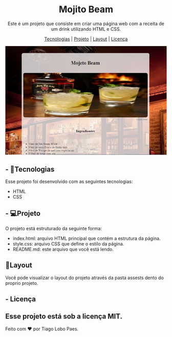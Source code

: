 <h1 align="center"> Mojito Beam </h1>
<p align="center">Este é um projeto que consiste em criar uma página web com a receita de um drink utilizando HTML e CSS.</p>
<p align="center">
  <a href="#-tecnologias">Tecnologias</a>     |    
  <a href="#-projeto">Projeto</a>     |    
  <a href="#-layout">Layout</a>     |    
  <a href="#-licença">Licença</a>
</p>
<p align="center">
  <img src="./assets/layout-receita.jpg">
</p>

## - 🚀Tecnologias
Esse projeto foi desenvolvido com as seguintes tecnologias:
- HTML
- CSS

## - 💻Projeto
O projeto está estruturado da seguinte forma:

*  index.html: arquivo HTML principal que contém a estrutura  da página.
*  style.css: arquivo CSS que define o estilo da página.
*  README.md: este arquivo que você está lendo.

## 🔖Layout 
Você pode visualizar o layout do projeto através da pasta assests dento do proprio projeto.

## - Licença

Esse projeto está sob a licença MIT.
----
Feito com ♥ por Tiago Lobo Paes.
